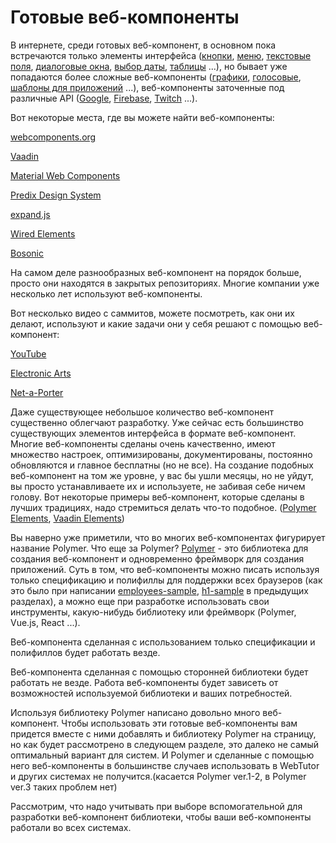 # Готовые веб-компоненты

В интернете, среди готовых веб-компонент, в основном пока встречаются только элементы интерфейса ([кнопки](https://www.webcomponents.org/search/button), [меню](https://www.webcomponents.org/search/menu), [текстовые поля](https://www.webcomponents.org/search/input), [диалоговые окна](https://www.webcomponents.org/search/dialog), [выбор даты](https://www.webcomponents.org/search/date-picker), [таблицы](https://www.webcomponents.org/search/grid) ...), но бывает уже попадаются более сложные веб-компоненты ([графики](https://vaadin.com/components/vaadin-charts/examples), [голосовые](https://www.webcomponents.org/element/zenorocha/voice-elements), [шаблоны для приложений](https://www.webcomponents.org/element/PolymerElements/app-layout) ...), веб-компоненты заточенные под различные API ([Google](https://www.webcomponents.org/element/GoogleWebComponents/google-apis), [Firebase](https://www.webcomponents.org/element/firebase/polymerfire), [Twitch](https://www.webcomponents.org/element/klarkc/streaming-list) ...).

Вот некоторые места, где вы можете найти веб-компоненты:

[webcomponents.org](https://www.webcomponents.org/)

[Vaadin](https://vaadin.com)

[Material Web Components](https://github.com/material-components/material-components-web-components)

[Predix Design System](https://www.predix-ui.com)

[expand.js](https://expandjs.com)

[Wired Elements](https://wiredjs.com)

[Bosonic](https://bosonic.github.io)

На самом деле разнообразных веб-компонент на порядок больше, просто они находятся в закрытых репозиториях. Многие компании уже несколько лет используют веб-компоненты.

Вот несколько видео с саммитов, можете посмотреть, как они их делают, используют и какие задачи они у себя решают с помощью веб-компонент:

[YouTube](https://www.youtube.com/watch?v=tNulrEbTQf8)

[Electronic Arts](https://www.youtube.com/watch?v=FJ2KEvzlyo4)

[Net-a-Porter](https://www.youtube.com/watch?v=DwrLEd0gBcA)

Даже существующее небольшое количество веб-компонент существенно облегчают разработку. Уже сейчас есть большинство существующих элементов интерфейса в формате веб-компонент. Многие веб-компоненты сделаны очень качественно, имеют множество настроек, оптимизированы, документированы, постоянно обновляются и главное бесплатны (но не все). На создание подобных веб-компонент на том же уровне, у вас бы ушли месяцы, но не уйдут, вы просто устанавливаете их и используете, не забивая себе ничем голову. Вот некоторые примеры веб-компонент, которые сделаны в лучших традициях, надо стремиться делать что-то подобное. ([Polymer Elements](https://www.webcomponents.org/search/polymerElements), [Vaadin Elements](https://vaadin.com/elements/browse))

Вы наверно уже приметили, что во многих веб-компонентах фигурирует название Polymer. Что еще за Polymer? [Polymer](https://polymer-project.org) - это библиотека для создания веб-компонент и одновременно фреймворк для создания приложений. Суть в том, что веб-компоненты можно писать используя только спецификацию и полифиллы для поддержки всех браузеров (как это было при написании [employees-sample](https://github.com/maksimyurkov/employees-sample), [h1-sample](https://github.com/maksimyurkov/h1-sample) в предыдущих разделах), а можно еще при разработке использовать свои инструменты, какую-нибудь библиотеку или фреймворк (Polymer, Vue.js, React ...).

Веб-компонента сделанная с использованием только спецификации и полифиллов будет работать везде.

Веб-компонента сделанная с помощью сторонней библиотеки будет работать не везде. Работа веб-компоненты будет зависеть от возможностей используемой библиотеки и ваших потребностей.

Используя библиотеку Polymer написано довольно много веб-компонент. Чтобы использовать эти готовые веб-компоненты вам придется вместе с ними добавлять и библиотеку Polymer на страницу, но как будет рассмотрено в следующем разделе, это далеко не самый оптимальный вариант для систем. И Polymer и сделанные с помощью него веб-компоненты в большинстве случаев использовать в WebTutor и других системах не получится.(касается Polymer ver.1-2, в Polymer ver.3 таких проблем нет)

Рассмотрим, что надо учитывать при выборе вспомогательной для разработки веб-компонент библиотеки, чтобы ваши веб-компоненты работали  во всех системах.

